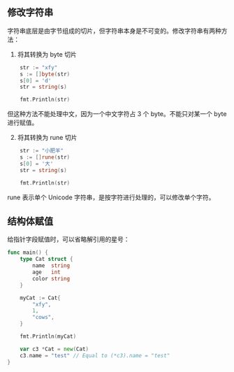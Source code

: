 ## 修改字符串

字符串底层是由字节组成的切片，但字符串本身是不可变的。修改字符串有两种方法：

1. 将其转换为 byte 切片

```go
	str := "xfy"
	s := []byte(str)
	s[0] = 'd'
	str = string(s)

	fmt.Println(str)
```

但这种方法不能处理中文，因为一个中文字符占 3 个 byte。不能只对某一个 byte 进行赋值。

2. 将其转换为 rune 切片

```go
	str := "小肥羊"
	s := []rune(str)
	s[0] = '大'
	str = string(s)

	fmt.Println(str)
```

rune 表示单个 Unicode 字符串，是按字符进行处理的，可以修改单个字符。

## 结构体赋值

给指针字段赋值时，可以省略解引用的星号：

```go
func main() {
	type Cat struct {
		name  string
		age   int
		color string
	}

	myCat := Cat{
		"xfy",
		1,
		"cows",
	}

	fmt.Println(myCat)

	var c3 *Cat = new(Cat)
	c3.name = "test" // Equal to (*c3).name = "test"
}
```

